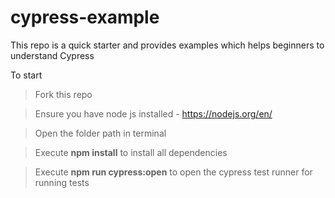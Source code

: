 # cypress-example

This repo is a quick starter and provides examples which helps beginners to understand Cypress

To start
> Fork this repo

> Ensure you have node js installed - https://nodejs.org/en/

> Open the folder path in terminal

> Execute **npm install** to install all dependencies

> Execute **npm run cypress:open** to open the cypress test runner for running tests

